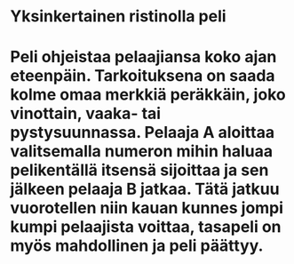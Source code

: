 # Yksinkertainen ristinolla peli
# Peli ohjeistaa pelaajiansa koko ajan eteenpäin. Tarkoituksena on saada kolme omaa merkkiä peräkkäin, joko vinottain, vaaka- tai pystysuunnassa. Pelaaja A aloittaa valitsemalla numeron mihin haluaa pelikentällä itsensä sijoittaa ja sen jälkeen pelaaja B jatkaa. Tätä jatkuu vuorotellen niin kauan kunnes jompi kumpi pelaajista voittaa, tasapeli on myös mahdollinen ja peli päättyy.

